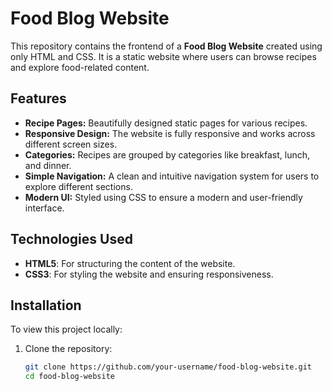 # Food Blog Website

This repository contains the frontend of a **Food Blog Website** created using only HTML and CSS. It is a static website where users can browse recipes and explore food-related content.

## Features

- **Recipe Pages:** Beautifully designed static pages for various recipes.
- **Responsive Design:** The website is fully responsive and works across different screen sizes.
- **Categories:** Recipes are grouped by categories like breakfast, lunch, and dinner.
- **Simple Navigation:** A clean and intuitive navigation system for users to explore different sections.
- **Modern UI:** Styled using CSS to ensure a modern and user-friendly interface.

## Technologies Used

- **HTML5**: For structuring the content of the website.
- **CSS3**: For styling the website and ensuring responsiveness.

## Installation

To view this project locally:

1. Clone the repository:
   ```bash
   git clone https://github.com/your-username/food-blog-website.git
   cd food-blog-website
